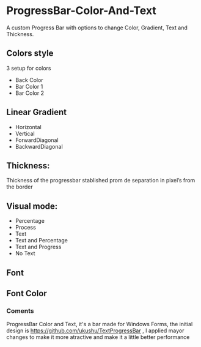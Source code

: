 # ProgressBar-Color-And-Text
A custom Progress Bar with options to change Color, Gradient, Text and Thickness.

## Colors style
3 setup for colors
*	Back Color
*	Bar Color 1
*	Bar Color 2

## Linear Gradient
*	Horizontal
*	Vertical
*	ForwardDiagonal
*	BackwardDiagonal

## Thickness: 
Thickness of the progressbar stablished prom de separation in pixel’s from the border

## Visual mode:
*	Percentage
*	Process
*	Text
*	Text and Percentage
*	Text and Progress
*	No Text

## Font

## Font Color

### Coments
ProgressBar Color and Text, it's a bar made for Windows Forms, the initial design is https://github.com/ukushu/TextProgressBar , I applied mayor changes to make it more atractive and make it a little better performance
